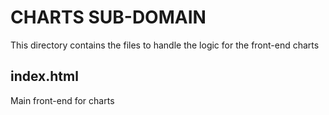 # CHARTS SUB-DOMAIN
This directory contains the files to handle the logic for the front-end charts

## index.html
Main front-end for charts